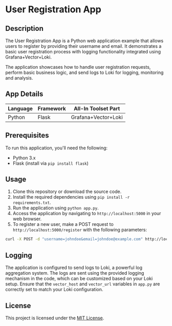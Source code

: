 # User Registration App

## Description
The User Registration App is a Python web application example that allows users to register by providing their username and email. It demonstrates a basic user registration process with logging functionality integrated using Grafana+Vector+Loki.

The application showcases how to handle user registration requests, perform basic business logic, and send logs to Loki for logging, monitoring and analysis.

## App Details

| Language  | Framework | All-In Toolset Part |
|-----------|-----------|---------------------|
| Python    | Flask     | Grafana+Vector+Loki |

## Prerequisites
To run this application, you'll need the following:
- Python 3.x
- Flask (install via `pip install flask`)

## Usage
1. Clone this repository or download the source code.
2. Install the required dependencies using `pip install -r requirements.txt`.
3. Run the application using `python app.py`.
4. Access the application by navigating to `http://localhost:5000` in your web browser.
5. To register a new user, make a POST request to `http://localhost:5000/register` with the following parameters:
```bash
curl -X POST -d "username=johndoe&email=johndoe@example.com" http://localhost:5000/register
```

## Logging
The application is configured to send logs to Loki, a powerful log aggregation system. The logs are sent using the provided logging mechanism in the code, which can be customized based on your Loki setup. Ensure that the `vector_host` and `vector_url` variables in `app.py` are correctly set to match your Loki configuration.

## License
This project is licensed under the [MIT License](../../LICENSE).

